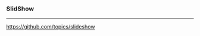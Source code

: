 ### SlidShow
---
https://github.com/topics/slideshow
```
```

```
```

```
```





























